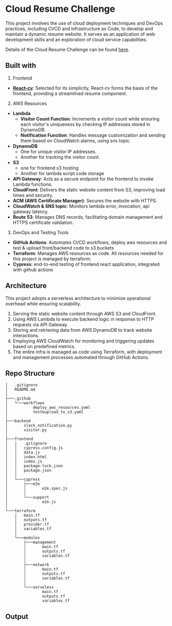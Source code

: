 
# Cloud Resume Challenge

This project involves the use of cloud deployment techniques and DevOps practices, including CI/CD and Infrastructure as Code, to develop and maintain a dynamic resume website. It serves as an application of web development skills and an exploration of cloud service capabilities.

Details of the Cloud Resume Challenge can be found [here](https://cloudresumechallenge.dev/docs/the-challenge/aws/ "cloudresume").

## Built with
1. Frontend

- **[React-cv](https://github.com/sbayd/react-cv "react-cv")**: Selected for its simplicity, React-cv forms the basis of the frontend, providing a streamlined resume component.

2. AWS Resources
- **Lambda**
  - **Visitor Count Function**: Increments a visitor count while ensuring each visitor's uniqueness by checking IP addresses stored in DynamoDB.
  - **Notification Function**: Handles message customization and sending them based on CloudWatch alarms, using sns topic.
- **DynamoDB**
  - One for unique visitor IP addresses.
  - Another for tracking the visitor count.
- **S3**
    - one for frontend s3 hosting 
    - Another for lambda script code storage
- **API Gateway**: Acts as a secure endpoint for the frontend to invoke Lambda functions.
- **CloudFront**: Delivers the static website content from S3, improving load times and security.
- **ACM (AWS Certificate Manager)**: Secures the website with HTTPS.
- **CloudWatch & SNS topic**: Monitors lambda error, invocation, api gateway latency.
- **Route 53**: Manages DNS records, facilitating domain management and HTTPS certificate validation.

3. DevOps and Testing Tools
- **GitHub Actions**: Automates CI/CD workflows, deploy aws resources and test & upload front/backend code to s3 buckets
- **Terraform**: Manages AWS resources as code. All resources needed for this project is managed by terraform.
- **Cypress**: end-to-end testing of frontend react application, integrated with github actions

## Architecture

This project adopts a serverless architecture to minimize operational overhead while ensuring scalability. 

1. Serving the static website content through AWS S3 and CloudFront.
2. Using AWS Lambda to execute backend logic in response to HTTP requests via API Gateway.
3. Storing and retrieving data from AWS DynamoDB to track website interactions.
4. Employing AWS CloudWatch for monitoring and triggering updates based on predefined metrics.
5. The entire infra is managed as code using Terraform, with deployment and management processes automated through GitHub Actions.

## Repo Structure
```
│   .gitignore
│   README.md
│
├───.github
│   └───workflows
│           deploy_aws_resources.yaml
│           test&upload_to_s3.yaml
│
├───backend
│       slack_notification.py
│       visitor.py
│
├───frontend
│   │   .gitignore
│   │   cypress.config.js
│   │   data.js
│   │   index.html
│   │   index.js
│   │   package-lock.json
│   │   package.json
│   │
│   └───cypress
│       ├───e2e
│       │       e2e.spec.js
│       │
│       └───support
│               e2e.js
│
└───terraform
    │   main.tf
    │   outputs.tf
    │   provider.tf
    │   variables.tf
    │
    └───modules
        ├───management
        │       main.tf
        │       outputs.tf
        │       variables.tf
        │
        ├───network
        │       main.tf
        │       outputs.tf
        │       variables.tf
        │
        └───serveless
                main.tf
                outputs.tf
                variables.tf
```
## Output